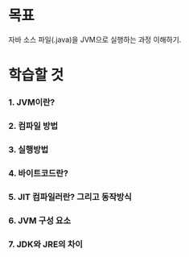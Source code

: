 # 목표
자바 소스 파일(.java)을 JVM으로 실행하는 과정 이해하기.

# 학습할 것
### 1. JVM이란?
### 2. 컴파일 방법
### 3. 실행방법
### 4. 바이트코드란?
### 5. JIT 컴파일러란? 그리고 동작방식
### 6. JVM 구성 요소
### 7. JDK와 JRE의 차이
